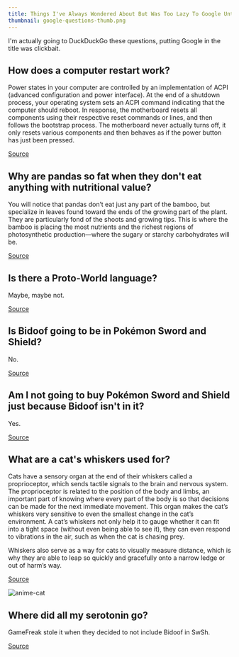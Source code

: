 ```yaml
---
title: Things I've Always Wondered About But Was Too Lazy To Google Until Now
thumbnail: google-questions-thumb.png
---
```


I'm actually going to DuckDuckGo these questions, putting Google in the title
was clickbait.

## How does a computer restart work?

Power states in your computer are controlled by an implementation of ACPI
(advanced configuration and power interface). At the end of a shutdown
process, your operating system sets an ACPI command indicating that the
computer should reboot. In response, the motherboard resets all components
using their respective reset commands or lines, and then follows the bootstrap
process. The motherboard never actually turns off, it only resets various
components and then behaves as if the power button has just been pressed.

[Source](https://superuser.com/questions/294681/how-does-a-computer-restart-itself)

## Why are pandas so fat when they don't eat anything with nutritional value?

You will notice that pandas don’t eat just any part of the bamboo, but
specialize in leaves found toward the ends of the growing part of the plant.
They are particularly fond of the shoots and growing tips. This is where the
bamboo is placing the most nutrients and the richest regions of photosynthetic
production—where the sugary or starchy carbohydrates will be.

[Source](https://www.quora.com/Why-do-Pandas-eat-bamboo-when-it-is-nutritionally-deficient-and-requires-more-energy-to-break-down-than-it-provides)

## Is there a Proto-World language?

Maybe, maybe not.

[Source](https://en.wikipedia.org/wiki/Proto-Human_language)

## Is Bidoof going to be in Pokémon Sword and Shield?

No.

[Source](https://www.polygon.com/2019/11/4/20947933/pokemon-sword-shield-full-pokedex-cut-pokemon-nintendo-switch-game-freak)

## Am I not going to buy Pokémon Sword and Shield just because Bidoof isn't in it?

Yes.

[Source](/article/google_questions)

## What are a cat's whiskers used for?

Cats have a sensory organ at the end of their whiskers called a proprioceptor,
which sends tactile signals to the brain and nervous system. The proprioceptor
is related to the position of the body and limbs, an important part of knowing
where every part of the body is so that decisions can be made for the next
immediate movement. This organ makes the cat’s whiskers very sensitive to even
the smallest change in the cat’s environment. A cat’s whiskers not only help
it to gauge whether it can fit into a tight space (without even being able to
see it), they can even respond to vibrations in the air, such as when the cat
is chasing prey.

Whiskers also serve as a way for cats to visually measure distance, which is
why they are able to leap so quickly and gracefully onto a narrow ledge or out
of harm’s way.

[Source](https://www.petmd.com/cat/behavior/evr_ct_why_do_cats_have_whiskers)

![anime-cat](https://cdn.halcyonnouveau.xyz/blog/img/anime-cat.jpeg)

## Where did all my serotonin go?

GameFreak stole it when they decided to not include Bidoof in SwSh.

[Source](https://social.microsoft.com/Forums/en-US/d080a09c-0fa8-4759-b608-961a340eca74/where-did-all-my-emails-go)

